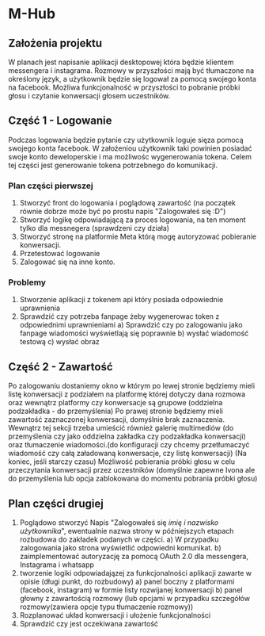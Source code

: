 # M-Hub
## Założenia projektu
W planach jest napisanie aplikacji desktopowej która będzie klientem messengera i instagrama. Rozmowy w przyszłości mają być tłumaczone na określony język, a użytkownik będzie się logował za pomocą swojego konta na facebook.
Możliwa funkcjonalność w przyszłości to pobranie próbki głosu i czytanie konwersacji głosem uczestników.

## Część 1 - Logowanie
Podczas logowania będzie pytanie czy użytkownik loguje sięza pomocą swojego konta facebook. W założeniou użytkownik taki powinien posiadać swoje konto deweloperskie i ma możliwośc wygenerowania tokena. Celem tej części jest generowanie tokena potrzebnego do komunikacji.

### Plan części pierwszej
1. Stworzyć front do logowania i poglądową zawartość (na początek równie dobrze może być po prostu napis "Zalogowałeś się :D")
2. Stworzyć logikę odpowiadającą za proces logowania, na ten moment tylko dla  messnegera (sprawdzeni czy działa)
3. Stworzyć stronę na platformie Meta którą mogę autoryzować pobieranie konwersacji. 
4. Przetestować logowanie
5. Zalogować się na inne konto.
### Problemy
1. Stworzenie aplikacji z tokenem api który posiada odpowiednie uprawnienia
2. Sprawdzić czy potrzeba fanpage żeby wygenerowac token z odpowiednimi uprawnieniami
  a) Sprawdzić czy po zalogowaniu jako fanpage wiadomości wyświetlają się poprawnie
  b) wysłać wiadomość testową
  c) wysłać obraz


## Część 2 - Zawartość
Po zalogowaniu dostaniemy okno w którym po lewej stronie będziemy mieli listę konwersacji z podziałem na platformę której dotyczy dana rozmowa oraz wewnątrz platformy czy konwersacje są grupowe (oddzielna podzakładka - do przemyślenia)
Po prawej stronie będziemy mieli zawartość zaznaczonej konwersacji, domyślnie brak zaznaczenia. Wewnątrz tej sekcji trzeba umieścić również galerię multimediów (do przemyślenia czy jako oddzielna zakładka czy podzakładka konwersacji) oraz tłumaczenie wiadomości.(do konfiguracji czy chcemy przetłumaczyć wiadomość czy całą załadowaną konwersacje, czy listę konwersacji)
(Na koniec, jeśli starczy czasu)
Możliwość pobierania próbki głosu w celu przeczytania konwersacji przez uczestników (domyślnie zapewne Ivona ale do przemyślenia lub opcja zablokowana do momentu pobrania próbki głosu)

## Plan części drugiej
1. Poglądowo stworzyć Napis "Zalogowałeś się *imię i nazwisko użytkownika*", ewentualnie nazwa strony w późniejszych etapach rozbudowa do zakładek podanych w części.
a) W przypadku zalogowania jako strona wyświetlić odpowiedni komunikat.
b) zaimplementować autoryzację za pomocą OAuth 2.0 dla messengera, Instagrama i whatsapp
2. tworzenie logiki odpowiadajązej za funkcjonalności aplikacji zawarte w opisie (długi punkt, do rozbudowy)
   a) panel boczny z platformami (facebook, instagram) w formie listy rozwijanej konwersacji
   b) panel głowny z zawartością rozmowy (lub opcjami w przypadku szczegółów rozmowy(zawiera opcje typu tłumaczenie rozmowy))
4. Rozplanować układ konwersacji i ułożenie funkcjonalności
5. Sprawdzić czy jest oczekiwana zawartość 
